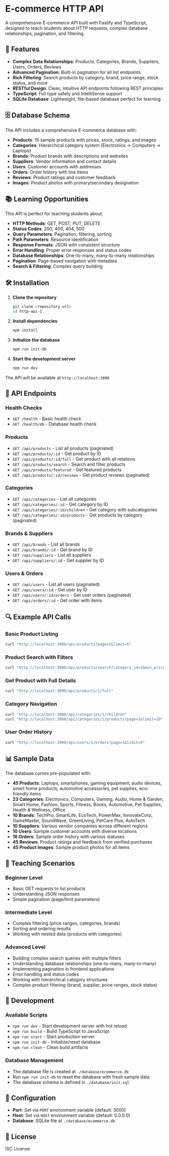 # E-commerce HTTP API

A comprehensive E-commerce API built with Fastify and TypeScript, designed to teach students about HTTP requests, complex database relationships, pagination, and filtering.

## 🚀 Features

- **Complex Data Relationships**: Products, Categories, Brands, Suppliers, Users, Orders, Reviews
- **Advanced Pagination**: Built-in pagination for all list endpoints
- **Rich Filtering**: Search products by category, brand, price range, stock status, and more
- **RESTful Design**: Clean, intuitive API endpoints following REST principles
- **TypeScript**: Full type safety and IntelliSense support
- **SQLite Database**: Lightweight, file-based database perfect for learning

## 🗄️ Database Schema

The API includes a comprehensive E-commerce database with:

- **Products**: 15 sample products with prices, stock, ratings, and images
- **Categories**: Hierarchical category system (Electronics → Computers → Laptops)
- **Brands**: Product brands with descriptions and websites
- **Suppliers**: Vendor information and contact details
- **Users**: Customer accounts with addresses
- **Orders**: Order history with line items
- **Reviews**: Product ratings and customer feedback
- **Images**: Product photos with primary/secondary designation

## 📚 Learning Opportunities

This API is perfect for teaching students about:

- **HTTP Methods**: GET, POST, PUT, DELETE
- **Status Codes**: 200, 400, 404, 500
- **Query Parameters**: Pagination, filtering, sorting
- **Path Parameters**: Resource identification
- **Response Formats**: JSON with consistent structure
- **Error Handling**: Proper error responses and status codes
- **Database Relationships**: One-to-many, many-to-many relationships
- **Pagination**: Page-based navigation with metadata
- **Search & Filtering**: Complex query building

## 🛠️ Installation

1. **Clone the repository**
   ```bash
   git clone <repository-url>
   cd http-api-1
   ```

2. **Install dependencies**
   ```bash
   npm install
   ```

3. **Initialize the database**
   ```bash
   npm run init-db
   ```

4. **Start the development server**
   ```bash
   npm run dev
   ```

The API will be available at `http://localhost:3000`

## 📖 API Endpoints

### Health Checks
- `GET /health` - Basic health check
- `GET /health/db` - Database health check

### Products
- `GET /api/products` - List all products (paginated)
- `GET /api/products/:id` - Get product by ID
- `GET /api/products/:id/full` - Get product with all relations
- `GET /api/products/search` - Search and filter products
- `GET /api/products/featured` - Get featured products
- `GET /api/products/:id/reviews` - Get product reviews (paginated)

### Categories
- `GET /api/categories` - List all categories
- `GET /api/categories/:id` - Get category by ID
- `GET /api/categories/:id/children` - Get category with subcategories
- `GET /api/categories/:id/products` - Get products by category (paginated)

### Brands & Suppliers
- `GET /api/brands` - List all brands
- `GET /api/brands/:id` - Get brand by ID
- `GET /api/suppliers` - List all suppliers
- `GET /api/suppliers/:id` - Get supplier by ID

### Users & Orders
- `GET /api/users` - List all users (paginated)
- `GET /api/users/:id` - Get user by ID
- `GET /api/users/:id/orders` - Get user orders (paginated)
- `GET /api/orders/:id` - Get order with items

## 🔍 Example API Calls

### Basic Product Listing
```bash
curl "http://localhost:3000/api/products?page=1&limit=5"
```

### Product Search with Filters
```bash
curl "http://localhost:3000/api/products/search?category_id=1&min_price=100&max_price=500&in_stock=true&sort_by=price&sort_order=asc"
```

### Get Product with Full Details
```bash
curl "http://localhost:3000/api/products/1/full"
```

### Category Navigation
```bash
curl "http://localhost:3000/api/categories/1/children"
curl "http://localhost:3000/api/categories/1/products?page=1&limit=10"
```

### User Order History
```bash
curl "http://localhost:3000/api/users/1/orders?page=1&limit=5"
```

## 📊 Sample Data

The database comes pre-populated with:

- **45 Products**: Laptops, smartphones, gaming equipment, audio devices, smart home products, automotive accessories, pet supplies, eco-friendly items
- **23 Categories**: Electronics, Computers, Gaming, Audio, Home & Garden, Smart Home, Fashion, Sports, Fitness, Books, Automotive, Pet Supplies, Health & Wellness, Office
- **10 Brands**: TechPro, SmartLife, EcoTech, PowerMax, InnovateCorp, GameMaster, SoundWave, GreenLiving, PetCare Plus, AutoTech
- **10 Suppliers**: Various vendor companies across different regions
- **10 Users**: Sample customer accounts with diverse locations
- **16 Orders**: Sample order history with various statuses
- **45 Reviews**: Product ratings and feedback from verified purchases
- **45 Product Images**: Sample product photos for all items

## 🎯 Teaching Scenarios

### Beginner Level
- Basic GET requests to list products
- Understanding JSON responses
- Simple pagination (page/limit parameters)

### Intermediate Level
- Complex filtering (price ranges, categories, brands)
- Sorting and ordering results
- Working with nested data (products with categories)

### Advanced Level
- Building complex search queries with multiple filters
- Understanding database relationships (one-to-many, many-to-many)
- Implementing pagination in frontend applications
- Error handling and status codes
- Working with hierarchical category structures
- Complex product filtering (brand, supplier, price ranges, stock status)

## 🚀 Development

### Available Scripts
- `npm run dev` - Start development server with hot reload
- `npm run build` - Build TypeScript to JavaScript
- `npm run start` - Start production server
- `npm run init-db` - Initialize/reset database
- `npm run clean` - Clean build artifacts

### Database Management
- The database file is created at `./database/ecommerce.db`
- Run `npm run init-db` to reset the database with fresh sample data
- The database schema is defined in `./database/init.sql`

## 🔧 Configuration

- **Port**: Set via `PORT` environment variable (default: 3000)
- **Host**: Set via `HOST` environment variable (default: 0.0.0.0)
- **Database**: SQLite file at `./database/ecommerce.db`

## 📝 License

ISC License
